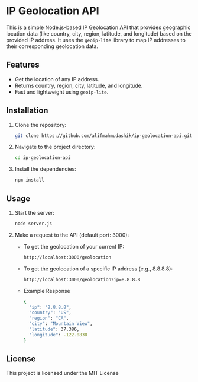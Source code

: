 # IP Geolocation API

This is a simple Node.js-based IP Geolocation API that provides geographic location data (like country, city, region, latitude, and longitude) based on the provided IP address. It uses the `geoip-lite` library to map IP addresses to their corresponding geolocation data.

## Features

- Get the location of any IP address.
- Returns country, region, city, latitude, and longitude.
- Fast and lightweight using `geoip-lite`.

## Installation

1. Clone the repository:

   ```bash
   git clone https://github.com/alifmahmudashik/ip-geolocation-api.git

2. Navigate to the project directory:

   ```bash
   cd ip-geolocation-api
   
3. Install the dependencies:

   ```bash
   npm install

## Usage

1. Start the server:

   ```bash
   node server.js
   
2. Make a request to the API (default port: 3000):

   - To get the geolocation of your current IP:

      ```bash
      http://localhost:3000/geolocation

   - To get the geolocation of a specific IP address (e.g., 8.8.8.8):
   
      ```bash
      http://localhost:3000/geolocation?ip=8.8.8.8

   - Example Response
      ```bash
      {
        "ip": "8.8.8.8",
        "country": "US",
        "region": "CA",
        "city": "Mountain View",
        "latitude": 37.386,
        "longitude": -122.0838
      }

## License

This project is licensed under the MIT License

